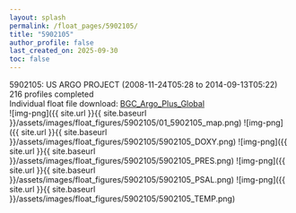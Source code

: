 ```yaml
---
layout: splash
permalink: /float_pages/5902105/
title: "5902105"
author_profile: false
last_created_on: 2025-09-30
toc: false
---
```

 
5902105: US ARGO PROJECT (2008-11-24T05:28 to 2014-09-13T05:22)\
216 profiles completed\
Individual float file download: [BGC_Argo_Plus_Global](https://ftp.soest.hawaii.edu/bgc_argo_plus/Individual_Floats/outliers_removed/5902105_Sprof_processed.nc)\
![img-png]({{ site.url }}{{ site.baseurl }}/assets/images/float_figures/5902105/01_5902105_map.png)
![img-png]({{ site.url }}{{ site.baseurl }}/assets/images/float_figures/5902105/5902105_DOXY.png)
![img-png]({{ site.url }}{{ site.baseurl }}/assets/images/float_figures/5902105/5902105_PRES.png)
![img-png]({{ site.url }}{{ site.baseurl }}/assets/images/float_figures/5902105/5902105_PSAL.png)
![img-png]({{ site.url }}{{ site.baseurl }}/assets/images/float_figures/5902105/5902105_TEMP.png)
